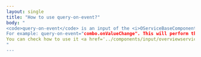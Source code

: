 ```yaml
---
layout: single
title: "How to use query-on-event?"
body: "
<code>query-on-event</code> is an input of the <i>OServiceBaseComponent</i>. This input will reference to an event of the component that must listen to in order to perform its query. The component will wait until the event you choose is fired to perform the request of the data. 
For example: query-on-event="combo.onValueChange". This will perform the query when the value of the combo changes.
You can check how to use it <a href='../components/input/overviewservice/overview'>here</a>.
"
---
```

